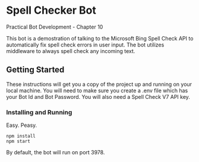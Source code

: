 # Spell Checker Bot

Practical Bot Development - Chapter 10

This bot is a demostration of talking to the Microsoft Bing Spell Check API to automatically fix spell check errors in user input. The bot utilizes middleware to always spell check any incoming text.

## Getting Started

These instructions will get you a copy of the project up and running on your local machine. You will need to make sure you create a .env file which has your Bot Id and Bot Password. You will also need a Spell Check V7 API key.

### Installing and Running

Easy. Peasy.

```
npm install
npm start
```

By default, the bot will run on port 3978. 